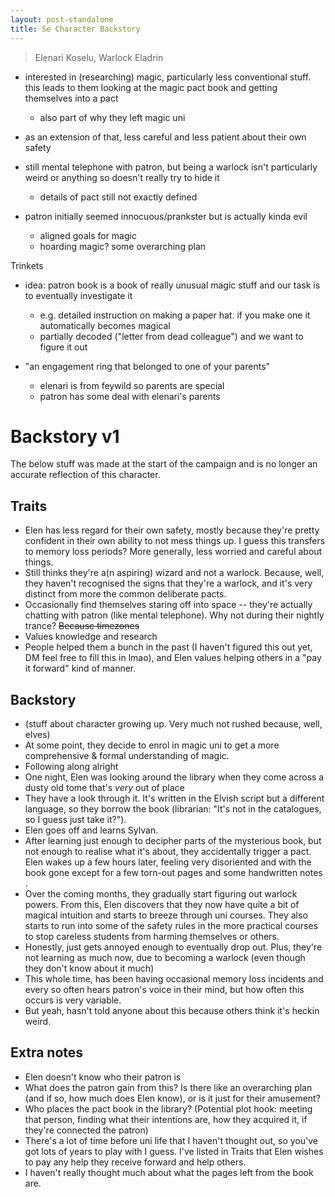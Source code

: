 ```yaml
---
layout: post-standalone
title: 5e Character Backstory
---
```


> Elenari Koselu, Warlock Eladrin

- interested in (researching) magic, particularly less conventional stuff. this leads to them looking at the magic pact book and getting themselves into a pact
  - also part of why they left magic uni
- as an extension of that, less careful and less patient about their own safety
- still mental telephone with patron, but being a warlock isn't particularly weird or anything so doesn't really try to hide it
  - details of pact still not exactly defined

- patron initially seemed innocuous/prankster but is actually kinda evil
  - aligned goals for magic
  - hoarding magic? some overarching plan

Trinkets

- idea: patron book is a book of really unusual magic stuff and our task is to eventually investigate it
  - e.g. detailed instruction on making a paper hat. if you make one it automatically becomes magical
  - partially decoded ("letter from dead colleague") and we want to figure it out

- "an engagement ring that belonged to one of your parents"
  - elenari is from feywild so parents are special
  - patron has some deal with elenari's parents

# Backstory v1

The below stuff was made at the start of the campaign and is no longer an accurate reflection of this character.

## Traits

- Elen has less regard for their own safety, mostly because they're pretty confident in their own ability to not mess things up. I guess this transfers to memory loss periods? More generally, less worried and careful about things.
- Still thinks they're a(n aspiring) wizard and not a warlock. Because, well, they haven't recognised the signs that they're a warlock, and it's very distinct from more the common deliberate pacts.
- Occasionally find themselves staring off into space -- they're actually chatting with patron (like mental telephone). Why not during their nightly trance? ~~Because timezones~~
- Values knowledge and research
- People helped them a bunch in the past (I haven't figured this out yet, DM feel free to fill this in lmao), and Elen values helping others in a "pay it forward" kind of manner.

## Backstory

- (stuff about character growing up. Very much not rushed because, well, elves)
- At some point, they decide to enrol in magic uni to get a more comprehensive & formal understanding of magic. <!--why?-->
- Following along alright
- One night, Elen was looking around the library <!--what does this say about them--> when they come across a dusty old tome that's *very* out of place <!--ooh plot hook! Who put this tome here?-->
- They have a look through it. It's written in the Elvish script but a different language, so they borrow the book (librarian: "It's not in the catalogues, so I guess just take it?").
- Elen goes off and learns Sylvan. <!--some reason for doing this instead of consulting people who are already familiar? 1. no rush, 2. it's a useful thing as well-->
- After learning just enough to decipher parts of the mysterious book, but not enough to realise what it's about, they accidentally trigger a pact. Elen wakes up a few hours later, feeling very disoriented and with the book gone except for a few torn-out pages and some handwritten notes <!--something about these torn out pages-->.
- Over the coming months, they gradually start figuring out warlock powers. From this, Elen discovers that they now have quite a bit of magical intuition and starts to breeze through uni courses. They also starts to run into some of the safety rules in the more practical courses to stop careless students from harming themselves or others.
- Honestly, just gets annoyed enough to eventually drop out. Plus, they're not learning as much now, due to becoming a warlock (even though they don't know about it much)
- This whole time, has been having occasional memory loss incidents and every so often hears patron's voice in their mind, but how often this occurs is very variable.
- But yeah, hasn't told anyone about this because others think it's heckin weird.

## Extra notes

- Elen doesn't know who their patron is
- What does the patron gain from this? Is there like an overarching plan (and if so, how much does Elen know), or is it just for their amusement?
- Who places the pact book in the library? (Potential plot hook: meeting that person, finding what their intentions are, how they acquired it, if they're connected the patron)
- There's a lot of time before uni life that I haven't thought out, so you've got lots of years to play with I guess. I've listed in Traits that Elen wishes to pay any help they receive forward and help others.
- I haven't really thought much about what the pages left from the book are.
